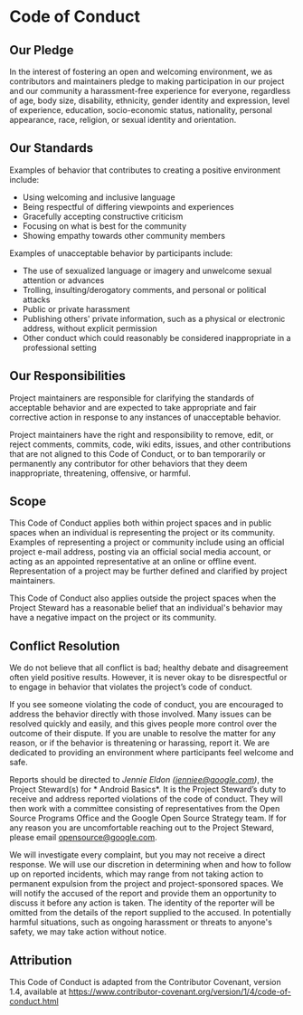 # Code of Conduct

## Our Pledge

In the interest of fostering an open and welcoming environment, we as contributors and maintainers
pledge to making participation in our project and our community a harassment-free experience for
everyone, regardless of age, body size, disability, ethnicity, gender identity and expression, level
of experience, education, socio-economic status, nationality, personal appearance, race, religion,
or sexual identity and orientation.

## Our Standards

Examples of behavior that contributes to creating a positive environment include:

* Using welcoming and inclusive language
* Being respectful of differing viewpoints and experiences
* Gracefully accepting constructive criticism
* Focusing on what is best for the community
* Showing empathy towards other community members

Examples of unacceptable behavior by participants include:

* The use of sexualized language or imagery and unwelcome sexual attention or advances
* Trolling, insulting/derogatory comments, and personal or political attacks
* Public or private harassment
* Publishing others' private information, such as a physical or electronic address, without explicit
  permission
* Other conduct which could reasonably be considered inappropriate in a professional setting

## Our Responsibilities

Project maintainers are responsible for clarifying the standards of acceptable behavior and are
expected to take appropriate and fair corrective action in response to any instances of unacceptable
behavior.

Project maintainers have the right and responsibility to remove, edit, or reject comments, commits,
code, wiki edits, issues, and other contributions that are not aligned to this Code of Conduct, or
to ban temporarily or permanently any contributor for other behaviors that they deem inappropriate,
threatening, offensive, or harmful.

## Scope

This Code of Conduct applies both within project spaces and in public spaces when an individual is
representing the project or its community. Examples of representing a project or community include
using an official project e-mail address, posting via an official social media account, or acting as
an appointed representative at an online or offline event. Representation of a project may be
further defined and clarified by project maintainers.

This Code of Conduct also applies outside the project spaces when the Project Steward has a
reasonable belief that an individual's behavior may have a negative impact on the project or its
community.

## Conflict Resolution

We do not believe that all conflict is bad; healthy debate and disagreement often yield positive
results. However, it is never okay to be disrespectful or to engage in behavior that violates the
project’s code of conduct.

If you see someone violating the code of conduct, you are encouraged to address the behavior
directly with those involved. Many issues can be resolved quickly and easily, and this gives people
more control over the outcome of their dispute. If you are unable to resolve the matter for any
reason, or if the behavior is threatening or harassing, report it. We are dedicated to providing an
environment where participants feel welcome and safe.

Reports should be directed to *Jennie Eldon (jenniee@google.com)*, the Project Steward(s) for *
Android Basics*. It is the Project Steward’s duty to receive and address reported violations of the
code of conduct. They will then work with a committee consisting of representatives from the Open
Source Programs Office and the Google Open Source Strategy team. If for any reason you are
uncomfortable reaching out to the Project Steward, please email opensource@google.com.

We will investigate every complaint, but you may not receive a direct response. We will use our
discretion in determining when and how to follow up on reported incidents, which may range from not
taking action to permanent expulsion from the project and project-sponsored spaces. We will notify
the accused of the report and provide them an opportunity to discuss it before any action is taken.
The identity of the reporter will be omitted from the details of the report supplied to the accused.
In potentially harmful situations, such as ongoing harassment or threats to anyone's safety, we may
take action without notice.

## Attribution

This Code of Conduct is adapted from the Contributor Covenant, version 1.4, available at
https://www.contributor-covenant.org/version/1/4/code-of-conduct.html